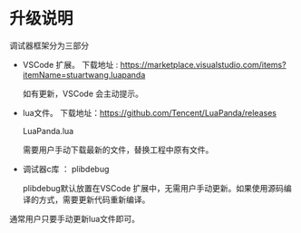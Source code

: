 # 升级说明

调试器框架分为三部分

+ VSCode 扩展。 下载地址 : https://marketplace.visualstudio.com/items?itemName=stuartwang.luapanda

  如有更新，VSCode 会主动提示。

+ lua文件。 下载地址：https://github.com/Tencent/LuaPanda/releases 

  LuaPanda.lua

  需要用户手动下载最新的文件，替换工程中原有文件。

+ 调试器c库 ： plibdebug

  plibdebug默认放置在VSCode 扩展中，无需用户手动更新。如果使用源码编译的方式，需要更新代码重新编译。



通常用户只要手动更新lua文件即可。

